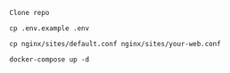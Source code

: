 ```
Clone repo
```

```
cp .env.example .env
```

```
cp nginx/sites/default.conf nginx/sites/your-web.conf
```

```
docker-compose up -d
```